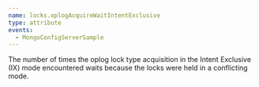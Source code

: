 ```yaml
---
name: locks.oplogAcquireWaitIntentExclusive
type: attribute
events:
  - MongoConfigServerSample
---
```


The number of times the oplog lock type acquisition in the Intent Exclusive (IX) mode encountered waits because the locks were held in a conflicting mode.